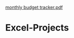 [monthly budget tracker.pdf](https://github.com/Prateek199217/Excel-Projects/files/9001517/monthly.budget.tracker.pdf)
# Excel-Projects
